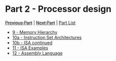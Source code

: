 # Part 2 - Processor design <!-- omit in toc -->

[~~Previous Part~~][prev] | [~~Next Part~~][next] | [Part List][index]

[next]: ../part3/index
[prev]: ../part1/index
[index]: ../index

- [9 - Memory Hierarchy](09mem-hierarchy.md)
- [10a - Instruction Set Architectures](./10-1isa.md)
- [10b - ISA continued](./10-2isa-2.md)
- [11 - ISA Examples](./11isa-3.md)
- [12 - Assembly Language](12-assembly.md)
